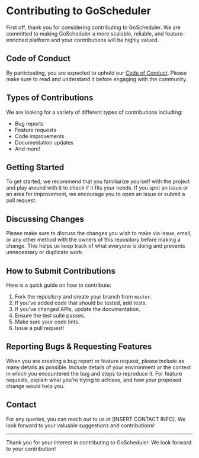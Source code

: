 # Contributing to GoScheduler

First off, thank you for considering contributing to GoScheduler. We are committed to making GoScheduler a more scalable, reliable, and feature-enriched platform and your contributions will be highly valued. 

## Code of Conduct

By participating, you are expected to uphold our [Code of Conduct](LINK_TO_CODE_OF_CONDUCT.md). Please make sure to read and understand it before engaging with the community.

## Types of Contributions

We are looking for a variety of different types of contributions including:

- Bug reports
- Feature requests
- Code improvements
- Documentation updates
- And more!

## Getting Started

To get started, we recommend that you familiarize yourself with the project and play around with it to check if it fits your needs. If you spot an issue or an area for improvement, we encourage you to open an issue or submit a pull request.

## Discussing Changes

Please make sure to discuss the changes you wish to make via issue, email, or any other method with the owners of this repository before making a change. This helps us keep track of what everyone is doing and prevents unnecessary or duplicate work.

## How to Submit Contributions

Here is a quick guide on how to contribute:

1. Fork the repository and create your branch from `master`.
2. If you've added code that should be tested, add tests.
3. If you've changed APIs, update the documentation.
4. Ensure the test suite passes.
5. Make sure your code lints.
6. Issue a pull request!

## Reporting Bugs & Requesting Features

When you are creating a bug report or feature request, please include as many details as possible. Include details of your environment or the context in which you encountered the bug and steps to reproduce it. For feature requests, explain what you're trying to achieve, and how your proposed change would help you.

## Contact

For any queries, you can reach out to us at [INSERT CONTACT INFO]. We look forward to your valuable suggestions and contributions!

---

Thank you for your interest in contributing to GoScheduler. We look forward to your contribution!
